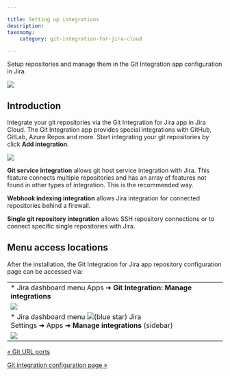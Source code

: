 ```yaml
---

title: Setting up integrations
description:
taxonomy:
    category: git-integration-for-jira-cloud

---
```

Setup repositories and manage them in the Git Integration app configuration in Jira.

![](https://bigbrassband.atlassian.net/wiki/download/attachments/1923023982/gitcloud-managed-ui-integrations-page.png?version=1&modificationDate=1647843315863&cacheVersion=1&api=v2)

## Introduction

Integrate your git repositories via the Git Integration for Jira app in Jira Cloud. The Git Integration app provides special integrations with GitHub, GitLab, Azure Repos and more. Start integrating your git repositories by click **Add integration**.

![](https://bigbrassband.atlassian.net/wiki/download/attachments/1923023982/gitcloud-managed-ui-add-integration-page.png?version=1&modificationDate=1647937317336&cacheVersion=1&api=v2)

**Git service integration** allows git host service integration with Jira. This feature connects multiple repositories and has an array of features not found in other types of integration. This is the recommended way.

**Webhook indexing integration** allows Jira integration for connected repositories behind a firewall.

**Single git repository integration** allows SSH repository connections or to connect specific single repositories with Jira.

## Menu access locations

After the installation, the Git Integration for Jira app repository configuration page can be accessed via:

|     |
| --- |
| *   Jira dashboard menu Apps ➜ **Git Integration: Manage integrations** |
| ![](https://bigbrassband.atlassian.net/wiki/download/thumbnails/1923023982/gitcloud-managed-ui-menu-access.png?version=1&modificationDate=1647843557648&cacheVersion=1&api=v2&width=340&height=448) |
| *   Jira dashboard menu ![(blue star)](https://bigbrassband.atlassian.net/wiki/s/-1639011364/6452/8b4898d3c114827e64ec143b4fa79bb76a6cfa5b/_/images/icons/emoticons/star_blue.png) Jira Settings ➜ Apps ➜ **Manage integrations** (sidebar) |
| ![](https://bigbrassband.atlassian.net/wiki/download/attachments/1923023982/gitcloud-managed-ui-system-apps-access.png?version=1&modificationDate=1647844058298&cacheVersion=1&api=v2) |

[« Git URL ports](/wiki/spaces/GITCLOUD/pages/1937965122/Git+URL+Ports)

[Git integration configuration page »](/wiki/spaces/GITCLOUD/pages/1923024023/Git+integration+configuration+page)

